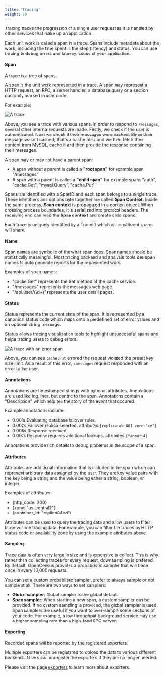 ```yaml
---
title: "Tracing"
weight: 20
---
```



Tracing tracks the progression of a single user request
as it is handled by other services that make up an application.

Each unit work is called a span in a trace. Spans include metadata about the work,
including the time spent in the step (latency) and status.
You can use tracing to debug errors and
latency issues of your application.

#### Span

A trace is a tree of spans.

A span is the unit work represented in a trace. A span may
represent a HTTP request, an RPC, a server handler,
a database query or a section customly marked in user code.

For example:

![A trace](/img/trace-trace.png)

Above, you see a trace with various spans. In order to respond
to `/messages`, several other internal requests are made. Firstly,
we check if the user is authenticated. Next we check if their
messages were cached. Since their message wasn't cached, that's
a cache miss and we then fetch their content from MySQL, cache it
and then provide the response containing their messages.

A span may or may not have a parent span:

* A span without a parent is called a **"root span"** for example span "/messages"
* A span with a parent is called a **"child span"** for example spans "auth", "cache.Get", "mysql.Query", "cache.Put"

Spans are identified with a SpanID and each span belongs to a single trace.
These identifiers and options byte together are called **Span Context**.
Inside the same process, **Span context** is propagated in a context
object. When crossing process boundaries, it is serialized into
protocol headers. The receiving end can read the **Span context** and create child spans.

Each trace is uniquely identified by a TraceID which all constituent spans will share.

#### Name

Span names are symbolic of the what span does. Span names should
be statistically meaningful. Most tracing backend and analysis
tools use span names to auto generate reports for the
represented work.

Examples of span names:

* "cache.Get" represents the Get method of the cache service.
* "/messages" represents the messages web page.
* "/api/user/(\\d+)" represents the user detail pages.

#### Status

Status represents the current state of the span.
It is represented by a canonical status code which maps onto a
predefined set of error values and an optional string message.

Status allows tracing visualization tools to highlight
unsuccessful spans and helps tracing users to debug errors.

![A trace with an error span](/img/trace-errorspan.png)

Above, you can see `cache.Put` errored the request violated the preset key size limit.
As a result of this error,  `/messages` request responded with an error to the user.

#### Annotations

Annotations are timestamped strings with optional attributes.
Annotations are used like log lines, but centric to the span.
Annotations contain a "Description" which help tell the story of the event that occured.

Example annotations include:

* 0.001s Evaluating database failover rules.
* 0.002s Failover replica selected. attributes:`{replica:ab_001 zone:"xy"}`
* 0.006s Response received.
* 0.007s Response requires additional lookups. attributes:`{fanout:4}`

Annotations provide rich details to debug problems in the scope of a span.

#### Attributes

Attributes are additional information that is included in the
span which can represent arbitrary data assigned by the user.
They are key value pairs with the key being a string and the
value being either a string, boolean, or integer.  

Examples of attributes:

* {http_code: 200}
* {zone: "us-central2"}
* {container_id: "replica04ed"}

Attributes can be used to query the tracing data and allow
users to filter large volume tracing data. For example, you can
filter the traces by HTTP status code or availability zone by
using the example attributes above.

#### Sampling

Trace data is often very large in size and is expensive to collect.
This is why rather than collecting traces for every request, downsampling
is prefered. By default, OpenCensus provides a probabilistic sampler that
will trace once in every 10,000 requests.

You can set a custom probablistic sampler, prefer to always sample or
not sample at all.
There are two ways to set samplers:

* **Global sampler**: Global sampler is the global default.
* **Span sampler**: When starting a new span, a custom
  sampler can be provided. If no custom sampling is
  provided, the global sampler is used. Span samplers are
  useful if you want to over-sample some sections of your
  code. For example, a low throughput background service
  may use a higher sampling rate than a high-load RPC
  server.

#### Exporting

Recorded spans will be reported by the registered exporters.

Multiple exporters can be registered to upload the data to
various different backends. Users can unregister the exporters
if they are no longer needed.

Please visit the page [exporters](/core-concepts/exporters) to learn more about exporters.
